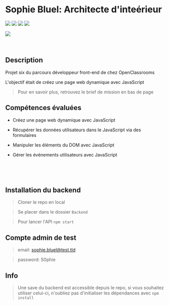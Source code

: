 &nbsp;
# Sophie Bluel: Architecte d'inteérieur

![](https://img.shields.io/badge/JavaScript-F7DF1E?style=for-the-badge&logo=javascript&logoColor=black)
![](https://img.shields.io/badge/CSS3-1572B6?style=for-the-badge&logo=css3&logoColor=white)
![](https://img.shields.io/badge/Sass-CC6699?style=for-the-badge&logo=sass&logoColor=white)
![](https://img.shields.io/badge/HTML5-E34F26?style=for-the-badge&logo=html5&logoColor=white)



![](https://forthebadge.com/images/badges/built-with-love.svg)
&nbsp;

&nbsp;
## Description

Projet six du parcours développeur front-end de chez OpenClassrooms

L'objectif était de créez une page web dynamique avec JavaScript 
> Pour en savoir plus, retrouvez le brief de mission en bas de page


## Compétences évaluées

- Créez une page web dynamique avec JavaScript 

- Récupérer les données utilisateurs dans le JavaScript via des formulaires

- Manipuler les éléments du DOM avec JavaScript
 
- Gérer les événements utilisateurs avec JavaScript
 

&nbsp;

&nbsp;
## Installation du backend

> Cloner le repo en local

> Se placer dans le dossier ``Backend``

> Pour lancer l'API ``npm start``

## Compte admin de test

> email: sophie.bluel@test.tld

> password: S0phie 

## Info

> Une save du backend est accessible depuis le repo, si vous souhaitez utiliser celui-ci, n'oubliez pas d'initialiser les dépendances avec ``npm install``

&nbsp;
